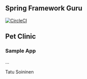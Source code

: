 ## Spring Framework Guru

[![CircleCI](https://circleci.com/gh/Digitanalogik/spring-petclinic/tree/master.svg?style=svg)](https://circleci.com/gh/Digitanalogik/spring-petclinic/tree/master)

## Pet Clinic
### Sample App

...

Tatu Soininen
